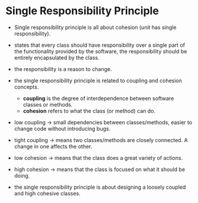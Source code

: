 # Single Responsibility Principle

- Single responsibility principle is all about cohesion (unit has single responsibility).

- states that every class should have responsibility over a single part of the functionality provided by the software, the responsibility should be entirely encapsulated by the class.

- the responsibility is a reason to change.

- the single responsibility principle is related to coupling and cohesion concepts.
  - **coupling** is the degree of interdependence between software classes or methods.
  - **cohesion** refers to what the class (or method) can do.

- low coupling -> small dependencies between classes/methods, easier to change code without introducing bugs.
- tight coupling -> means two classes/methods are closely connected. A change in one affects the other.
- low cohesion -> means that the class does a great variety of actions.
- high cohesion -> means that the class is focused on what it should be doing.

- the single responsibility principle is about designing a loosely coupled and high cohesive classes. 